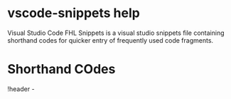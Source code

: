 # vscode-snippets help
Visual Studio Code FHL Snippets is a visual studio snippets file containing shorthand codes for quicker entry of frequently used code fragments.

# Shorthand COdes
!header - 

